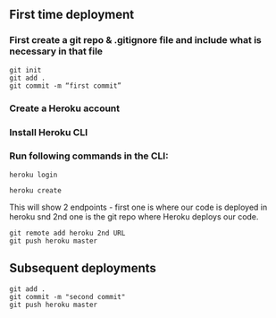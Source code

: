 ## First time deployment
### First create a git repo & .gitignore file and include what is necessary in that file

```
git init
git add .
git commit -m “first commit”
```
	
### Create a Heroku account

### Install Heroku CLI

### Run following commands in the CLI: 

```
heroku login
```
```
heroku create
```

This will show 2 endpoints - first one is where our code is deployed in heroku snd 2nd one is the git repo where Heroku deploys our code.
```
git remote add heroku 2nd URL
git push heroku master
```
	
## Subsequent deployments

```
git add .
git commit -m "second commit"
git push heroku master
```
